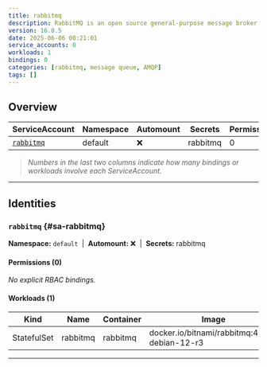 ```yaml
---
title: rabbitmq
description: RabbitMQ is an open source general-purpose message broker that is designed for consistent, highly-available messaging scenarios (both synchronous and asynchronous).
version: 16.0.5
date: 2025-06-06 00:21:01
service_accounts: 0
workloads: 1
bindings: 0
categories: [rabbitmq, message queue, AMQP]
tags: []
---
```


## Overview

|ServiceAccount|Namespace|Automount|Secrets|Permissions|Workloads|
|---|---|---|---|---|---|
|[`rabbitmq`](#sa-rabbitmq)|default|❌|rabbitmq|0|1|


> *Numbers in the last two columns indicate how many bindings or workloads involve each ServiceAccount.*

---

## Identities

### `rabbitmq` {#sa-rabbitmq}
**Namespace:** `default` &nbsp;|&nbsp; **Automount:** ❌ &nbsp;|&nbsp; **Secrets:** rabbitmq

#### Permissions (0)
_No explicit RBAC bindings._

#### Workloads (1)
|Kind|Name|Container|Image|
|---|---|---|---|
|StatefulSet|rabbitmq|rabbitmq|docker.io/bitnami/rabbitmq:4.1.0-debian-12-r3|

---

